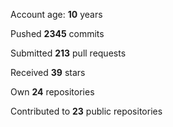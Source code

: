 Account age: **10** years

Pushed **2345** commits

Submitted **213** pull requests

Received **39** stars

Own **24** repositories

Contributed to **23** public repositories
